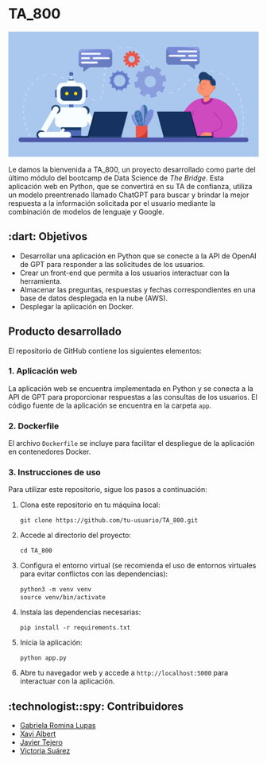 # TA_800

![Imagen de portada](images/Portada.jpg)


Le damos la bienvenida a TA_800, un proyecto desarrollado como parte del último módulo del bootcamp de Data Science de *The Bridge*. Esta aplicación web en Python, que se convertirá en su TA de confianza, utiliza un modelo preentrenado llamado ChatGPT para buscar y brindar la mejor respuesta a la información solicitada por el usuario mediante la combinación de modelos de lenguaje y Google.

<h2 id="Objetivos"> :dart: Objetivos</h2>

- Desarrollar una aplicación en Python que se conecte a la API de OpenAI de GPT para responder a las solicitudes de los usuarios.
- Crear un front-end que permita a los usuarios interactuar con la herramienta.
- Almacenar las preguntas, respuestas y fechas correspondientes en una base de datos desplegada en la nube (AWS).
- Desplegar la aplicación en Docker.

## Producto desarrollado

El repositorio de GitHub contiene los siguientes elementos:

### 1. Aplicación web

La aplicación web se encuentra implementada en Python y se conecta a la API de GPT para proporcionar respuestas a las consultas de los usuarios. El código fuente de la aplicación se encuentra en la carpeta `app`.

### 2. Dockerfile

El archivo `Dockerfile` se incluye para facilitar el despliegue de la aplicación en contenedores Docker.

### 3. Instrucciones de uso

Para utilizar este repositorio, sigue los pasos a continuación:

1. Clona este repositorio en tu máquina local:

   ```shell
   git clone https://github.com/tu-usuario/TA_800.git
   ```

2. Accede al directorio del proyecto:

   ```shell
   cd TA_800
   ```

3. Configura el entorno virtual (se recomienda el uso de entornos virtuales para evitar conflictos con las dependencias):

   ```shell
   python3 -m venv venv
   source venv/bin/activate
   ```

4. Instala las dependencias necesarias:

   ```shell
   pip install -r requirements.txt
   ```

5. Inicia la aplicación:

   ```shell
   python app.py
   ```

6. Abre tu navegador web y accede a `http://localhost:5000` para interactuar con la aplicación.

<h2 id="Contribuidores"> :technologist::spy: Contribuidores</h2>

-   [Gabriela Romina Lupas](https://github.com/GabrielaRomina) 
-   [Xavi Albert](https://github.com/XaviAlbert) 
-   [Javier Tejero](https://github.com/javiertejero1) 
-   [Victoria Suárez](https://github.com/Vihelmet) 